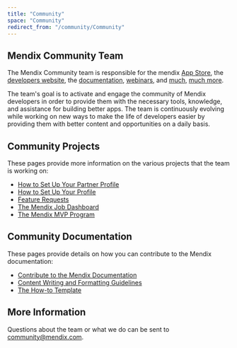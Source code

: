 ```yaml
---
title: "Community"
space: "Community"
redirect_from: "/community/Community"
---
```


## Mendix Community Team

The Mendix Community team is responsible for the mendix [App Store](http://appstore.home.mendix.com), the [developers website](http://developers.mendix.com), the [documentation](/), [webinars](https://developers.mendix.com/training/webinars/), and [much,](https://world.mendix.com/www.meetup.com/Mendix-Netherlands) [much more](https://mxforum.mendix.com).

The team's goal is to activate and engage the community of Mendix developers in order to provide them with the necessary tools, knowledge, and assistance for building better apps. The team is continuously evolving while working on new ways to make the life of developers easier by providing them with better content and opportunities on a daily basis.

## Community Projects

These pages provide more information on the various projects that the team is working on:

* [How to Set Up Your Partner Profile](How+to+set+up+your+partner+profile)
* [How to Set Up Your Profile](How+to+set+up+your+profile)
* [Feature Requests](Feature+requests)
* [The Mendix Job Dashboard](The+Mendix+Job+Dashboard)
* [The Mendix MVP Program](The+Mendix+MVP+program)

## Community Documentation

These pages provide details on how you can contribute to the Mendix documentation:

* [Contribute to the Mendix Documentation](Contribute+to+the+Mendix+Documentation)
* [Content Writing and Formatting Guidelines](Content+Writing+and+Formatting+Guidelines)
* [The How-to Template](The+How+to+Template+Page)

## More Information

Questions about the team or what we do can be sent to [community@mendix.com](mailto://community@mendix.com).
